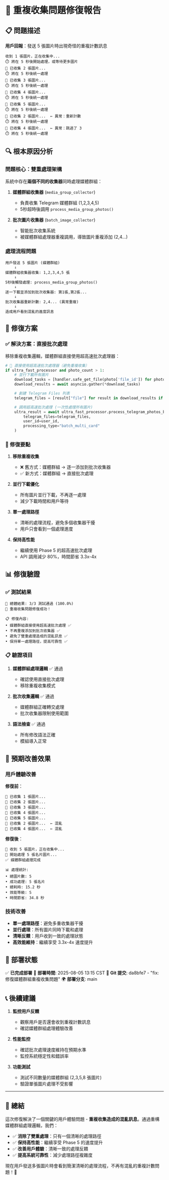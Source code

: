 # 🐛 重複收集問題修復報告

## 📋 問題描述

**用戶回報**：發送 5 張圖片時出現奇怪的重複計數訊息
```
收到 1 張圖片，正在收集中...
⏱️ 將在 5 秒後開始處理，或等待更多圖片
📸 已收集 2 張圖片...
⏱️ 將在 5 秒後統一處理
📸 已收集 3 張圖片...
⏱️ 將在 5 秒後統一處理
📸 已收集 4 張圖片...
⏱️ 將在 5 秒後統一處理
📸 已收集 5 張圖片...
⏱️ 將在 5 秒後統一處理
📸 已收集 2 張圖片...  ← 異常：重新計數
⏱️ 將在 5 秒後統一處理
📸 已收集 4 張圖片...  ← 異常：跳過了 3
⏱️ 將在 5 秒後統一處理
```

## 🔍 根本原因分析

### 問題核心：雙重處理架構
系統中存在**兩個不同的收集器**同時處理媒體群組：

1. **媒體群組收集器** (`media_group_collector`)
   - 負責收集 Telegram 媒體群組 (1,2,3,4,5)
   - 5秒超時後調用 `process_media_group_photos()`

2. **批次圖片收集器** (`batch_image_collector`)
   - 智能批次收集系統
   - 被媒體群組處理器重複調用，導致圖片重複添加 (2,4...)

### 處理流程問題
```
用戶發送 5 張圖片 (媒體群組)
    ↓
媒體群組收集器收集: 1,2,3,4,5 張
    ↓
5秒後觸發處理: process_media_group_photos()
    ↓
逐一下載並添加到批次收集器: 第1張,第2張...
    ↓
批次收集器重新計數: 2,4... (異常重複)
    ↓
造成用戶看到混亂的進度訊息
```

## 🔧 修復方案

### ✅ 解決方案：直接批次處理
移除重複收集邏輯，媒體群組直接使用超高速批次處理器：

```python
# 🚀 直接使用超高速批次處理器（避免重複收集）
if ultra_fast_processor and photo_count > 1:
    # 並行下載所有圖片
    download_tasks = [handler.safe_get_file(photo['file_id']) for photo in photos]
    download_results = await asyncio.gather(*download_tasks)

    # 創建 Telegram Files 列表
    telegram_files = [result["file"] for result in download_results if result.get("success")]

    # 調用超高速批次處理 (一次性處理所有圖片)
    ultra_result = await ultra_fast_processor.process_telegram_photos_batch_ultra_fast(
        telegram_files=telegram_files,
        user_id=user_id,
        processing_type="batch_multi_card"
    )
```

### 🎯 修復要點

1. **移除重複收集**
   - ❌ 舊方式：媒體群組 → 逐一添加到批次收集器
   - ✅ 新方式：媒體群組 → 直接批次處理

2. **並行下載優化**
   - 所有圖片並行下載，不再逐一處理
   - 減少下載時間和用戶等待

3. **單一處理路徑**
   - 清晰的處理流程，避免多個收集器干擾
   - 用戶只會看到一個處理進度

4. **保持高性能**
   - 繼續使用 Phase 5 的超高速批次處理
   - API 調用減少 80%，時間節省 3.3x-4x

## 📊 修復驗證

### ✅ 測試結果
```
🎯 總體結果: 3/3 測試通過 (100.0%)
🎉 重複收集問題修復成功！

📋 修復內容:
• 媒體群組直接使用超高速批次處理 ✅
• 不再重複添加到批次收集器 ✅
• 避免了雙重處理造成的混亂訊息 ✅
• 保持單一處理路徑，提高可靠性 ✅
```

### 📋 驗證項目
1. **媒體群組處理邏輯** ✅ 通過
   - 確認使用直接批次處理
   - 移除重複收集模式

2. **批次收集邏輯** ✅ 通過
   - 媒體群組正確轉交處理
   - 批次收集器限制使用範圍

3. **語法檢查** ✅ 通過
   - 所有修改語法正確
   - 模組導入正常

## 🚀 預期改善效果

### 用戶體驗改善
**修復前**：
```
📸 已收集 1 張圖片...
📸 已收集 2 張圖片...
📸 已收集 3 張圖片...
📸 已收集 4 張圖片...
📸 已收集 5 張圖片...
📸 已收集 2 張圖片...  ← 混亂
📸 已收集 4 張圖片...  ← 混亂
```

**修復後**：
```
📸 收到 5 張圖片，正在收集中...
🚀 開始處理 5 張名片圖片...
✅ 媒體群組處理完成

📊 處理統計:
• 總圖片數: 5
• 成功處理: 5 張名片
• 總耗時: 15.2 秒
• 效能等級: S
• 時間節省: 34.8 秒
```

### 技術改善
- **單一處理路徑**：避免多重收集器干擾
- **並行處理**：所有圖片同時下載和處理
- **清晰反饋**：用戶收到一致的處理狀態
- **高效能維持**：繼續享受 3.3x-4x 速度提升

## 🔄 部署狀態

✅ **已完成部署**
📅 **部署時間**: 2025-08-05 13:15 CST
🔄 **Git 提交**: da8bfe7 - "fix: 修復媒體群組重複收集問題"
🌍 **部署分支**: main

## 📞 後續建議

1. **監控用戶反饋**
   - 觀察用戶是否還會收到重複計數訊息
   - 確認媒體群組處理體驗改善

2. **性能監控**
   - 確認批次處理速度維持在預期水準
   - 監控系統穩定性和錯誤率

3. **功能測試**
   - 測試不同數量的媒體群組 (2,3,5,8 張圖片)
   - 驗證單張圖片處理不受影響

---

## 🎉 總結

這次修復解決了一個關鍵的用戶體驗問題 - **重複收集造成的混亂訊息**。通過重構媒體群組處理邏輯，我們：

- ✅ **消除了雙重處理**：只有一個清晰的處理路徑
- ✅ **保持高性能**：繼續享受 Phase 5 的速度提升
- ✅ **改善用戶體驗**：清晰一致的處理反饋
- ✅ **提高系統可靠性**：減少處理路徑複雜度

現在用戶發送多張圖片時會看到簡潔清晰的處理流程，不再有混亂的重複計數問題！🎊
